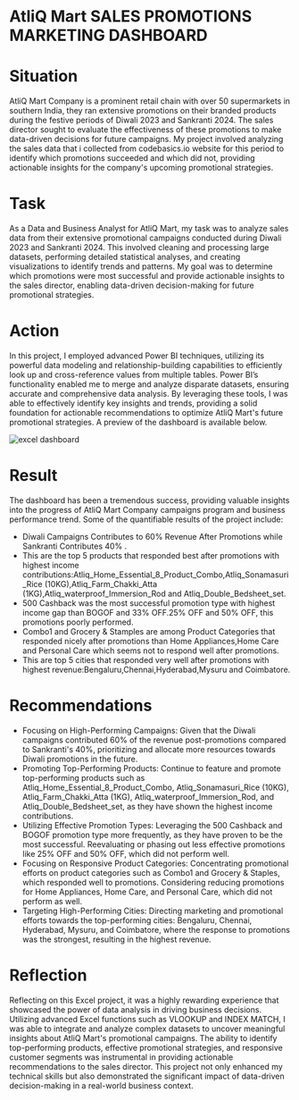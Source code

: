 # AtliQ Mart SALES PROMOTIONS MARKETING DASHBOARD
# Situation
AtliQ Mart Company is  a prominent retail chain with over 50 supermarkets in southern India, they ran extensive promotions on their branded products during the festive periods of Diwali 2023 and Sankranti 2024. The sales director sought to evaluate the effectiveness of these promotions to make data-driven decisions for future campaigns. My project involved analyzing the sales data that i collected from codebasics.io website for  this period to identify which promotions succeeded and which did not, providing actionable insights for the company's upcoming promotional strategies.
# Task
As a Data and Business Analyst for AtliQ Mart, my task was to analyze sales data from their extensive promotional campaigns conducted during Diwali 2023 and Sankranti 2024. This involved cleaning and processing large datasets, performing detailed statistical analyses, and creating visualizations to identify trends and patterns. My goal was to determine which promotions were most successful and provide actionable insights to the sales director, enabling data-driven decision-making for future promotional strategies.
# Action
In this project, I employed advanced Power BI techniques, utilizing its powerful data modeling and relationship-building capabilities to efficiently look up and cross-reference values from multiple tables. Power BI’s functionality enabled me to merge and analyze disparate datasets, ensuring accurate and comprehensive data analysis. By leveraging these tools, I was able to effectively identify key insights and trends, providing a solid foundation for actionable recommendations to optimize AtliQ Mart's future promotional strategies. A preview of the dashboard is available below.

![excel dashboard](https://github.com/user-attachments/assets/c7fcdc23-3a7f-4278-84ef-f7765fb1e83e)
# Result
The dashboard has been a tremendous success, providing valuable insights into the progress of AtliQ Mart Company campaigns program and business performance trend. Some of the quantifiable results of the project include:
- Diwali Campaigns   Contributes to  60% Revenue After Promotions while Sankranti Contributes 40% .
- This are the top 5 products that responded best after promotions with highest income contributions:Atliq_Home_Essential_8_Product_Combo,Atliq_Sonamasuri_Rice (10KG),Atliq_Farm_Chakki_Atta (1KG),Atliq_waterproof_Immersion_Rod and Atliq_Double_Bedsheet_set.
- 500 Cashback was the most successful promotion type with highest income gap than BOGOF and 33% OFF.25% OFF and 50% OFF, this promotions poorly performed.
- Combo1 and Grocery & Stamples are among Product Categories that responded nicely after promotions than Home Appliances,Home Care and Personal Care which seems not to respond well after promotions.
- This are top 5 cities that responded very well after promotions with highest revenue:Bengaluru,Chennai,Hyderabad,Mysuru and Coimbatore.
# Recommendations
- Focusing on High-Performing Campaigns: Given that the Diwali campaigns contributed 60% of the revenue post-promotions compared to Sankranti's 40%, prioritizing and allocate more resources towards Diwali promotions in the future.
- Promoting Top-Performing Products: Continue to feature and promote top-performing products such as Atliq_Home_Essential_8_Product_Combo, Atliq_Sonamasuri_Rice (10KG), Atliq_Farm_Chakki_Atta (1KG), Atliq_waterproof_Immersion_Rod, and Atliq_Double_Bedsheet_set, as they have shown the highest income contributions.
- Utilizing Effective Promotion Types: Leveraging the 500 Cashback and BOGOF promotion type more frequently, as they have proven to be the most successful. Reevaluating or phasing out less effective promotions like 25% OFF and 50% OFF, which did not perform well.
- Focusing on Responsive Product Categories: Concentrating promotional efforts on product categories such as Combo1 and Grocery & Staples, which responded well to promotions. Considering reducing promotions for Home Appliances, Home Care, and Personal Care, which did not perform as well.
- Targeting High-Performing Cities: Directing marketing and promotional efforts towards the top-performing cities: Bengaluru, Chennai, Hyderabad, Mysuru, and Coimbatore, where the response to promotions was the strongest, resulting in the highest revenue.
# Reflection
Reflecting on this Excel project, it was a highly rewarding experience that showcased the power of data analysis in driving business decisions. Utilizing advanced Excel functions such as VLOOKUP and INDEX MATCH, I was able to integrate and analyze complex datasets to uncover meaningful insights about AtliQ Mart's promotional campaigns. The ability to identify top-performing products, effective promotional strategies, and responsive customer segments was instrumental in providing actionable recommendations to the sales director. This project not only enhanced my technical skills but also demonstrated the significant impact of data-driven decision-making in a real-world business context.

